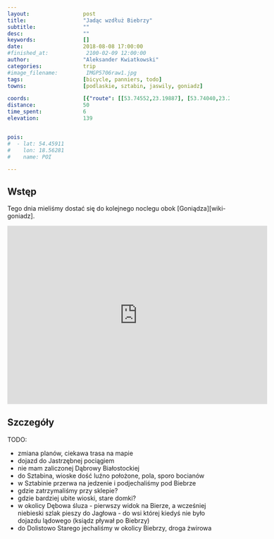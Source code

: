```yaml
---
layout:                 post
title:                  "Jadąc wzdłuż Biebrzy"
subtitle:               ""
desc:                   ""
keywords:               []
date:                   2018-08-08 17:00:00
#finished_at:            2100-02-09 12:00:00
author:                 "Aleksander Kwiatkowski"
categories:             trip
#image_filename:         IMGP5706raw1.jpg
tags:                   [bicycle, panniers, todo]
towns:                  [podlaskie, sztabin, jaswily, goniadz]

coords:                 [{"route": [[53.74552,23.19887], [53.74040,23.20994], [53.72826,23.19793], [53.70068,23.13312], [53.67745,23.10454], [53.68045,23.09227], [53.66225,23.02772], [53.66576,23.01725], [53.65716,23.00901], [53.64714,22.96524], [53.61905,22.95151], [53.59934,22.91855], [53.58691,22.93073], [53.56704,22.92078], [53.55445,22.90610], [53.55113,22.91065], [53.53139,22.87151], [53.52563,22.85357], [53.52956,22.85074], [53.52491,22.83375], [53.51353,22.84199], [53.50623,22.82679], [53.49587,22.77169]], "type": "bicycle"}]
distance:               50
time_spent:             6
elevation:              139


pois:
#  - lat: 54.45911
#    lon: 18.56281
#    name: POI

---
```



## Wstęp

Tego dnia mieliśmy dostać się do kolejnego noclegu obok [Goniądza][wiki-goniadz].

<iframe height='405' width='590' frameborder='0' allowtransparency='true' scrolling='no' src='https://www.strava.com/activities/1758477822/embed/5617e407fd9ac51f98ccc9c2376f4823cbcbdb84'></iframe>

## Szczegóły

TODO:

* zmiana planów, ciekawa trasa na mapie
* dojazd do Jastrzębnej pociągiem
* nie mam zaliczonej Dąbrowy Białostockiej
* do Sztabina, wioske dość luźno położone, pola, sporo bocianów
* w Sztabinie przerwa na jedzenie i podjechaliśmy pod Biebrze
* gdzie zatrzymaliśmy przy sklepie?
* gdzie bardziej ubite wioski, stare domki?
* w okolicy Dębowa śluza - pierwszy widok na Bierze, a wcześniej niebieski szlak pieszy do Jagłowa - do wsi której kiedyś nie było dojazdu lądowego (ksiądz pływał po Biebrzy)
* do Dolistowo Starego jechaliśmy w okolicy Biebrzy, droga żwirowa
